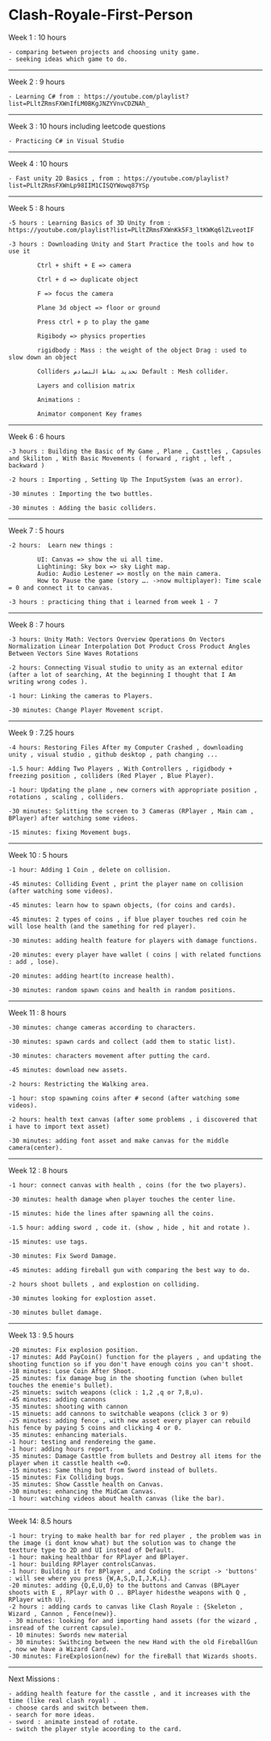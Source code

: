 # Clash-Royale-First-Person

Week 1 : 10 hours

	- comparing between projects and choosing unity game.
	- seeking ideas which game to do.
	
________________________________________________________________________________________________

Week 2 : 9 hours

	- Learning C# from : https://youtube.com/playlist?list=PLltZRmsFXWnIfLM0BKgJNZYVnvCDZNAh_

________________________________________________________________________________________________

Week 3 : 10 hours including leetcode questions

	- Practicing C# in Visual Studio

________________________________________________________________________________________________

Week 4 : 10 hours

	- Fast unity 2D Basics , from : https://youtube.com/playlist?list=PLltZRmsFXWnLp98IIM1CISQYWowq87YSp

________________________________________________________________________________________________

Week 5 : 8 hours

	-5 hours : Learning Basics of 3D Unity from : https://youtube.com/playlist?list=PLltZRmsFXWnKk5F3_ltKWKq6lZLveotIF
	
	-3 hours : Downloading Unity and Start Practice the tools and how to use it
	
			Ctrl + shift + E => camera

			Ctrl + d => duplicate object

			F => focus the camera

			Plane 3d object => floor or ground

			Press ctrl + p to play the game

			Rigibody => physics properties

			rigidbody : Mass : the weight of the object Drag : used to slow down an object

			Colliders تحديد نقاط التصادم Default : Mesh collider.

			Layers and collision matrix

			Animations :

			Animator component Key frames

________________________________________________________________________________________________

Week 6 : 6 hours

	-3 hours : Building the Basic of My Game , Plane , Casttles , Capsules and Skiliton , With Basic Movements ( forward , right , left , backward )
	
	-2 hours : Importing , Setting Up The InputSystem (was an error).
	
	-30 minutes : Importing the two buttles.

	-30 minutes : Adding the basic colliders.

________________________________________________________________________________________________

Week 7 : 5 hours

	-2 hours:  Learn new things :

			UI: Canvas => show the ui all time.
			Lightining: Sky box => sky Light map.
			Audio: Audio Lestener => mostly on the main camera.
			How to Pause the game (story …. ->now multiplayer): Time scale = 0 and connect it to canvas.
	
	-3 hours : practicing thing that i learned from week 1 - 7

________________________________________________________________________________________________

Week 8 : 7 hours

	-3 hours: Unity Math: Vectors Overview Operations On Vectors Normalization Linear Interpolation Dot Product Cross Product Angles Between Vectors Sine Waves Rotations

	-2 hours: Connecting Visual studio to unity as an external editor (after a lot of searching, At the beginning I thought that I Am writing wrong codes ).

	-1 hour: Linking the cameras to Players.

	-30 minutes: Change Player Movement script.


________________________________________________________________________________________________

Week 9 : 7.25 hours

	-4 hours: Restoring Files After my Computer Crashed , downloading unity , visual studio , github desktop , path changing ...

	-1.5 hour: Adding Two Players , With Controllers , rigidbody + freezing position , colliders (Red Player , Blue Player).

	-1 hour: Updating the plane , new corners with appropriate position , rotations , scaling , colliders.

	-30 minutes: Splitting the screen to 3 Cameras (RPlayer , Main cam , BPlayer) after watching some videos.

	-15 minutes: fixing Movement bugs.

________________________________________________________________________________________________

Week 10 : 5 hours

	-1 hour: Adding 1 Coin , delete on collision.

	-45 minutes: Colliding Event , print the player name on collision (after watching some videos).

	-45 minutes: learn how to spawn objects, (for coins and cards).

	-45 minutes: 2 types of coins , if blue player touches red coin he will lose health (and the samething for red player).

	-30 minutes: adding health feature for players with damage functions.
	
	-20 minutes: every player have wallet ( coins | with related functions : add , lose).

	-20 minutes: adding heart(to increase health).
	
	-30 minutes: random spawn coins and health in random positions.

________________________________________________________________________________________________

Week 11 : 8 hours

	-30 minutes: change cameras according to characters.
	
	-30 minutes: spawn cards and collect (add them to static list).

	-30 minutes: characters movement after putting the card.
	
	-45 minutes: download new assets.
	
	-2 hours: Restricting the Walking area.

	-1 hour: stop spawning coins after # second (after watching some videos).
	
	-2 hours: health text canvas (after some problems , i discovered that i have to import text asset)
	
	-30 minutes: adding font asset and make canvas for the middle camera(center).

________________________________________________________________________________________________

Week 12 : 8 hours
	
	-1 hour: connect canvas with health , coins (for the two players).

	-30 minutes: health damage when player touches the center line. 

	-15 minutes: hide the lines after spawning all the coins.

	-1.5 hour: adding sword , code it. (show , hide , hit and rotate ). 

	-15 minutes: use tags.

	-30 minutes: Fix Sword Damage.

	-45 minutes: adding fireball gun with comparing the best way to do.

	-2 hours shoot bullets , and explostion on colliding.

	-30 minutes looking for explostion asset.

	-30 minutes bullet damage.

________________________________________________________________________________________________

Week 13 : 9.5 hours
	
	-20 minutes: Fix explosion position.
	-17 minutes: Add PayCoin() function for the players , and updating the shooting function so if you don't have enough coins you can't shoot.
	-18 minutes: Lose Coin After Shoot.
	-25 minutes: fix damage bug in the shooting function (when bullet touches the enemie's bullet).
	-25 minuets: switch weapons (click : 1,2 ,q or 7,8,u).
 	-45 minutes: adding cannons
	-35 minutes: shooting with cannon
	-15 minuets: add cannons to switchable weapons (click 3 or 9)
	-25 minutes: adding fence , with new asset every player can rebuild his fence by paying 5 coins and clicking 4 or 0.
	-35 minutes: enhancing materials.
	-1 hour: testing and rendereing the game.
	-1 hour: adding hours report.
	-35 minutes: Damage Casttle from bullets and Destroy all items for the player when it casstle health <=0.
	-15 minutes: Same thing but from Sword instead of bullets.
	-15 minutes: Fix Colliding bugs.
	-35 minutes: Show Casstle health on Canvas.
	-30 minutes: enhancing the MidCam Canvas.
	-1 hour: watching videos about health canvas (like the bar).

________________________________________________________________________________________________

Week 14: 8.5 hours

	-1 hour: trying to make health bar for red player , the problem was in the image (i dont know what) but the solution was to change the textture type to 2D and UI instead of Default.
	-1 hour: making healthbar for RPlayer and BPlayer.
	-1 hour: building RPlayer controlsCanvas.
	-1 hour: Building it for BPlayer , and Coding the script -> 'buttons' : will see where you press {W,A,S,D,I,J,K,L}.
	-20 minutes: adding {Q,E,U,O} to the buttons and Canvas (BPLayer shoots with E , RPlayr with O .. BPlayer hidesthe weapons with Q , RPlayer with U}.
	-2 hours : adding cards to canvas like Clash Royale : {Skeleton , Wizard , Cannon , Fence(new)}.
	- 30 minutes: looking for and importing hand assets (for the wizard , insread of the current capsule).
	- 10 minutes: Swords new material
	- 30 minutes: Swithcing between the new Hand with the old FireballGun , now we have a Wizard Card.
	-30 minutes: FireExplosion(new) for the fireBall that Wizards shoots.

________________________________________________________________________________________________

Next Missions :

	- adding health feature for the casstle , and it increases with the time (like real clash royal) .
	- choose cards and switch between them.
	- search for more ideas.
	- sword : animate instead of rotate.
	- switch the player style acoording to the card.
